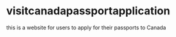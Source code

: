 # visitcanadapassportapplication
this is a website for users to apply for their passports to Canada 
